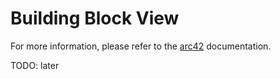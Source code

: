 # Building Block View

For more information, please refer to the [arc42](https://docs.arc42.org/section-5/) documentation.

TODO: later
